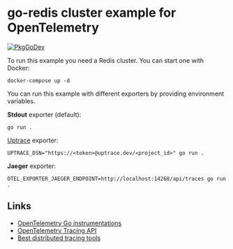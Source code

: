 # go-redis cluster example for OpenTelemetry

[![PkgGoDev](https://pkg.go.dev/badge/github.com/go-redis/redis/tree/master/extra/redisotel)](https://pkg.go.dev/github.com/go-redis/redis/tree/master/extra/redisotel)

To run this example you need a Redis cluster. You can start one with Docker:

```shell
docker-compose up -d
```

You can run this example with different exporters by providing environment variables.

**Stdout** exporter (default):

```shell
go run .
```

[Uptrace](https://github.com/uptrace/uptrace/) exporter:

```shell
UPTRACE_DSN="https://<token>@uptrace.dev/<project_id>" go run .
```

**Jaeger** exporter:

```shell
OTEL_EXPORTER_JAEGER_ENDPOINT=http://localhost:14268/api/traces go run .
```

## Links

- [OpenTelemetry Go instrumentations](https://uptrace.dev/opentelemetry/instrumentations/?lang=go)
- [OpenTelemetry Tracing API](https://uptrace.dev/opentelemetry/go-tracing.html)
- [Best distributed tracing tools](https://uptrace.dev/get/compare/distributed-tracing-tools.html)
